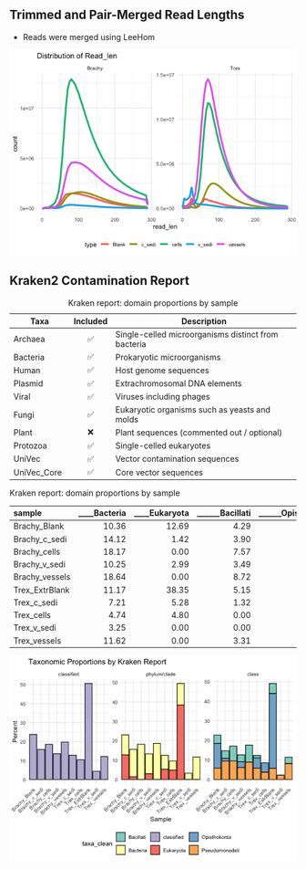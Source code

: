 ## Trimmed and Pair-Merged Read Lengths

-   Reads were merged using LeeHom

![](README_files/figure-markdown_strict/len-1.png)

## Kraken2 Contamination Report

<table>
<caption>Kraken report: domain proportions by sample</caption>
<colgroup>
<col style="width: 21%" />
<col style="width: 13%" />
<col style="width: 65%" />
</colgroup>
<thead>
<tr class="header">
<th>Taxa</th>
<th style="text-align: center;">Included</th>
<th>Description</th>
</tr>
</thead>
<tbody>
<tr class="odd">
<td>Archaea</td>
<td style="text-align: center;">✅</td>
<td>Single-celled microorganisms distinct from bacteria</td>
</tr>
<tr class="even">
<td>Bacteria</td>
<td style="text-align: center;">✅</td>
<td>Prokaryotic microorganisms</td>
</tr>
<tr class="odd">
<td>Human</td>
<td style="text-align: center;">✅</td>
<td>Host genome sequences</td>
</tr>
<tr class="even">
<td>Plasmid</td>
<td style="text-align: center;">✅</td>
<td>Extrachromosomal DNA elements</td>
</tr>
<tr class="odd">
<td>Viral</td>
<td style="text-align: center;">✅</td>
<td>Viruses including phages</td>
</tr>
<tr class="even">
<td>Fungi</td>
<td style="text-align: center;">✅</td>
<td>Eukaryotic organisms such as yeasts and molds</td>
</tr>
<tr class="odd">
<td>Plant</td>
<td style="text-align: center;">❌</td>
<td>Plant sequences (commented out / optional)</td>
</tr>
<tr class="even">
<td>Protozoa</td>
<td style="text-align: center;">✅</td>
<td>Single-celled eukaryotes</td>
</tr>
<tr class="odd">
<td>UniVec</td>
<td style="text-align: center;">✅</td>
<td>Vector contamination sequences</td>
</tr>
<tr class="even">
<td>UniVec_Core</td>
<td style="text-align: center;">✅</td>
<td>Core vector sequences</td>
</tr>
</tbody>
</table>

Kraken report: domain proportions by sample

<table>
<colgroup>
<col style="width: 13%" />
<col style="width: 11%" />
<col style="width: 12%" />
<col style="width: 14%" />
<col style="width: 17%" />
<col style="width: 19%" />
<col style="width: 10%" />
</colgroup>
<thead>
<tr class="header">
<th style="text-align: left;">sample</th>
<th style="text-align: right;">____Bacteria</th>
<th style="text-align: right;">____Eukaryota</th>
<th style="text-align: right;">______Bacillati</th>
<th style="text-align: right;">______Opisthokonta</th>
<th style="text-align: right;">______Pseudomonadati</th>
<th style="text-align: right;">classified</th>
</tr>
</thead>
<tbody>
<tr class="odd">
<td style="text-align: left;">Brachy_Blank</td>
<td style="text-align: right;">10.36</td>
<td style="text-align: right;">12.69</td>
<td style="text-align: right;">4.29</td>
<td style="text-align: right;">12.63</td>
<td style="text-align: right;">5.79</td>
<td style="text-align: right;">23.76</td>
</tr>
<tr class="even">
<td style="text-align: left;">Brachy_c_sedi</td>
<td style="text-align: right;">14.12</td>
<td style="text-align: right;">1.42</td>
<td style="text-align: right;">3.90</td>
<td style="text-align: right;">1.41</td>
<td style="text-align: right;">9.38</td>
<td style="text-align: right;">15.82</td>
</tr>
<tr class="odd">
<td style="text-align: left;">Brachy_cells</td>
<td style="text-align: right;">18.17</td>
<td style="text-align: right;">0.00</td>
<td style="text-align: right;">7.57</td>
<td style="text-align: right;">0.00</td>
<td style="text-align: right;">9.47</td>
<td style="text-align: right;">18.53</td>
</tr>
<tr class="even">
<td style="text-align: left;">Brachy_v_sedi</td>
<td style="text-align: right;">10.25</td>
<td style="text-align: right;">2.99</td>
<td style="text-align: right;">3.49</td>
<td style="text-align: right;">2.96</td>
<td style="text-align: right;">6.12</td>
<td style="text-align: right;">13.61</td>
</tr>
<tr class="odd">
<td style="text-align: left;">Brachy_vessels</td>
<td style="text-align: right;">18.64</td>
<td style="text-align: right;">0.00</td>
<td style="text-align: right;">8.72</td>
<td style="text-align: right;">0.00</td>
<td style="text-align: right;">8.87</td>
<td style="text-align: right;">19.74</td>
</tr>
<tr class="even">
<td style="text-align: left;">Trex_ExtrBlank</td>
<td style="text-align: right;">11.17</td>
<td style="text-align: right;">38.35</td>
<td style="text-align: right;">5.15</td>
<td style="text-align: right;">38.23</td>
<td style="text-align: right;">5.66</td>
<td style="text-align: right;">50.64</td>
</tr>
<tr class="odd">
<td style="text-align: left;">Trex_c_sedi</td>
<td style="text-align: right;">7.21</td>
<td style="text-align: right;">5.28</td>
<td style="text-align: right;">1.32</td>
<td style="text-align: right;">5.25</td>
<td style="text-align: right;">5.76</td>
<td style="text-align: right;">12.81</td>
</tr>
<tr class="even">
<td style="text-align: left;">Trex_cells</td>
<td style="text-align: right;">4.74</td>
<td style="text-align: right;">4.80</td>
<td style="text-align: right;">0.00</td>
<td style="text-align: right;">4.77</td>
<td style="text-align: right;">3.73</td>
<td style="text-align: right;">10.39</td>
</tr>
<tr class="odd">
<td style="text-align: left;">Trex_v_sedi</td>
<td style="text-align: right;">3.25</td>
<td style="text-align: right;">0.00</td>
<td style="text-align: right;">0.00</td>
<td style="text-align: right;">0.00</td>
<td style="text-align: right;">2.18</td>
<td style="text-align: right;">4.38</td>
</tr>
<tr class="even">
<td style="text-align: left;">Trex_vessels</td>
<td style="text-align: right;">11.62</td>
<td style="text-align: right;">0.00</td>
<td style="text-align: right;">3.31</td>
<td style="text-align: right;">0.00</td>
<td style="text-align: right;">8.09</td>
<td style="text-align: right;">12.11</td>
</tr>
</tbody>
</table>

![](README_files/figure-markdown_strict/contam-1.png)
